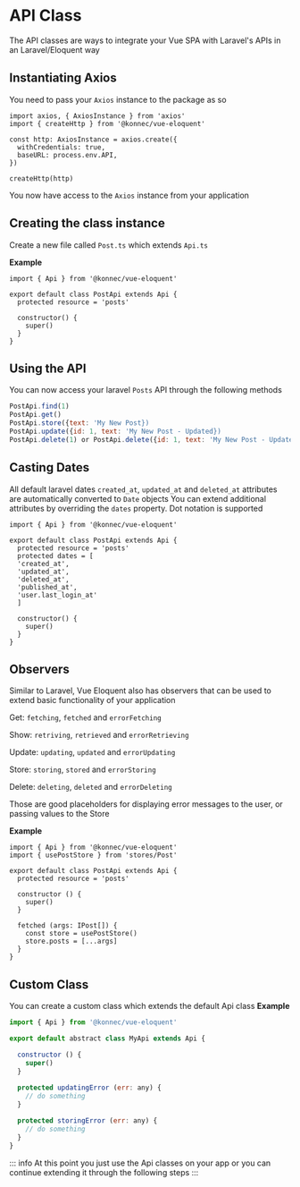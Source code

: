 # API Class
The API classes are ways to integrate your Vue SPA with Laravel's APIs in an Laravel/Eloquent way

## Instantiating Axios
You need to pass your `Axios` instance to the package as so

```js{9}
import axios, { AxiosInstance } from 'axios'
import { createHttp } from '@konnec/vue-eloquent'

const http: AxiosInstance = axios.create({
  withCredentials: true,
  baseURL: process.env.API,
})

createHttp(http)
```

You now have access to the `Axios` instance from your application

## Creating the class instance
Create a new file called `Post.ts` which extends `Api.ts`

**Example**

```js{4}
import { Api } from '@konnec/vue-eloquent'

export default class PostApi extends Api {
  protected resource = 'posts'

  constructor() {
    super()
  }
}
```

## Using the API
You can now access your laravel `Posts` API through the following methods

```js
PostApi.find(1)
PostApi.get()
PostApi.store({text: 'My New Post})
PostApi.update({id: 1, text: 'My New Post - Updated})
PostApi.delete(1) or PostApi.delete({id: 1, text: 'My New Post - Updated})
```

## Casting Dates
All default laravel dates `created_at`, `updated_at` and `deleted_at` attributes are automatically converted to `Date` objects
You can extend additional attributes by overriding the `dates` property. Dot notation is supported

```js{5-11}
import { Api } from '@konnec/vue-eloquent'

export default class PostApi extends Api {
  protected resource = 'posts'
  protected dates = [
  'created_at',
  'updated_at',
  'deleted_at',
  'published_at',
  'user.last_login_at'
  ]

  constructor() {
    super()
  }
}
```

## Observers
Similar to Laravel, Vue Eloquent also has observers that can be used to extend basic functionality of your application

Get: `fetching`, `fetched` and `errorFetching`

Show: `retriving`, `retrieved` and `errorRetrieving`

Update: `updating`, `updated` and `errorUpdating`

Store: `storing`, `stored` and `errorStoring`

Delete: `deleting`, `deleted` and `errorDeleting`

Those are good placeholders for displaying error messages to the user, or passing values to the Store

**Example**
```js{2,11-13}
import { Api } from '@konnec/vue-eloquent'
import { usePostStore } from 'stores/Post'

export default class PostApi extends Api {
  protected resource = 'posts'

  constructor () {
    super()
  }
  
  fetched (args: IPost[]) {
    const store = usePostStore()
    store.posts = [...args]
  }
}
```

## Custom Class
You can create a custom class which extends the default Api class
**Example**
```js
import { Api } from '@konnec/vue-eloquent'

export default abstract class MyApi extends Api {

  constructor () {
    super()
  }
  
  protected updatingError (err: any) {
    // do something
  }

  protected storingError (err: any) {
    // do something
  }
}
```

::: info
At this point you just use the Api classes on your app or you can continue extending it through the following
steps
:::
